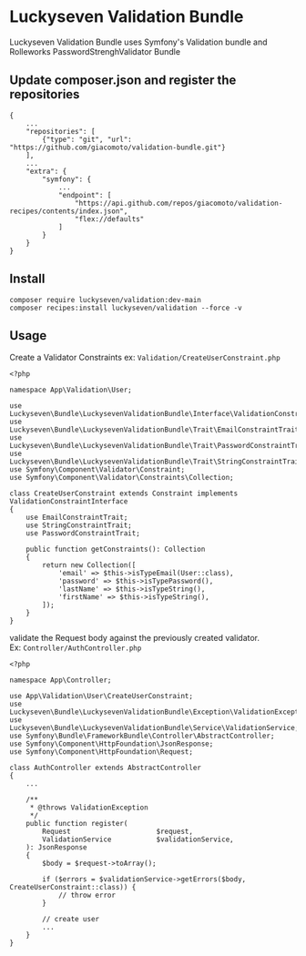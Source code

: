 # Luckyseven Validation Bundle
Luckyseven Validation Bundle uses Symfony's Validation bundle and Rolleworks PasswordStrenghValidator Bundle

## Update composer.json and register the repositories
```
{
    ...
    "repositories": [
        {"type": "git", "url":  "https://github.com/giacomoto/validation-bundle.git"}
    ],
    ...
    "extra": {
        "symfony": {
            ...
            "endpoint": [
                "https://api.github.com/repos/giacomoto/validation-recipes/contents/index.json",
                "flex://defaults"
            ]
        }
    }
}
```

## Install
```
composer require luckyseven/validation:dev-main
composer recipes:install luckyseven/validation --force -v
```

## Usage
Create a Validator Constraints ex: ```Validation/CreateUserConstraint.php```
```
<?php

namespace App\Validation\User;

use Luckyseven\Bundle\LuckysevenValidationBundle\Interface\ValidationConstraintInterface;
use Luckyseven\Bundle\LuckysevenValidationBundle\Trait\EmailConstraintTrait;
use Luckyseven\Bundle\LuckysevenValidationBundle\Trait\PasswordConstraintTrait;
use Luckyseven\Bundle\LuckysevenValidationBundle\Trait\StringConstraintTrait;
use Symfony\Component\Validator\Constraint;
use Symfony\Component\Validator\Constraints\Collection;

class CreateUserConstraint extends Constraint implements ValidationConstraintInterface
{
    use EmailConstraintTrait;
    use StringConstraintTrait;
    use PasswordConstraintTrait;

    public function getConstraints(): Collection
    {
        return new Collection([
            'email' => $this->isTypeEmail(User::class),
            'password' => $this->isTypePassword(),
            'lastName' => $this->isTypeString(),
            'firstName' => $this->isTypeString(),
        ]);
    }
}
```
validate the Request body against the previously created validator.<br>
Ex: ```Controller/AuthController.php```
```
<?php

namespace App\Controller;

use App\Validation\User\CreateUserConstraint;
use Luckyseven\Bundle\LuckysevenValidationBundle\Exception\ValidationException;
use Luckyseven\Bundle\LuckysevenValidationBundle\Service\ValidationService;
use Symfony\Bundle\FrameworkBundle\Controller\AbstractController;
use Symfony\Component\HttpFoundation\JsonResponse;
use Symfony\Component\HttpFoundation\Request;

class AuthController extends AbstractController
{
    ...

    /**
     * @throws ValidationException
     */
    public function register(
        Request                     $request,
        ValidationService           $validationService,
    ): JsonResponse
    {
        $body = $request->toArray();

        if ($errors = $validationService->getErrors($body, CreateUserConstraint::class)) {
            // throw error
        }

        // create user
        ...
    }
}
```

